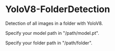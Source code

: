 # YoloV8-FolderDetection
Detection of all images in a folder with YoloV8.


Specify your model path in "/path/model.pt".

Specify your folder path in "/path/folder".
